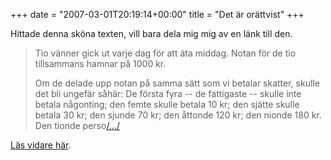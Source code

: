 +++
date = "2007-03-01T20:19:14+00:00"
title = "Det är orättvist"
+++

Hittade denna sköna texten, vill bara dela mig mig av en länk till den.

> Tio vänner gick ut varje dag för att äta middag. Notan för de tio tillsammans hamnar på 1000 kr.
> 
> Om de delade upp notan på samma sätt som vi betalar skatter, skulle det bli ungefär såhär: De första fyra -- de fattigaste -- skulle inte betala någonting; den femte skulle betala 10 kr; den sjätte skulle betala 30 kr; den sjunde 70 kr; den åttonde 120 kr; den nionde 180 kr. Den tionde perso[/&#8230;/][1]

[Läs vidare här][1].

<small></small>

 [1]: http://www.hurjagblevrik.se/den-som-tjanar-mest-betalar-mest/
